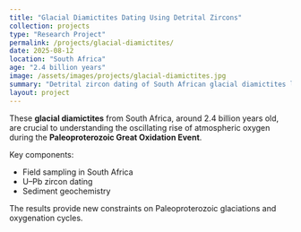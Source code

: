 ```yaml
---
title: "Glacial Diamictites Dating Using Detrital Zircons"
collection: projects
type: "Research Project"
permalink: /projects/glacial-diamictites/
date: 2025-08-12
location: "South Africa"
age: "2.4 billion years"
image: /assets/images/projects/glacial-diamictites.jpg
summary: "Detrital zircon dating of South African glacial diamictites linked to early atmospheric oxygen oscillations."
layout: project
---
```


These **glacial diamictites** from South Africa, around 2.4 billion years old, are crucial to understanding the oscillating rise of atmospheric oxygen during the **Paleoproterozoic Great Oxidation Event**.

Key components:
- Field sampling in South Africa  
- U–Pb zircon dating  
- Sediment geochemistry  

The results provide new constraints on Paleoproterozoic glaciations and oxygenation cycles.
